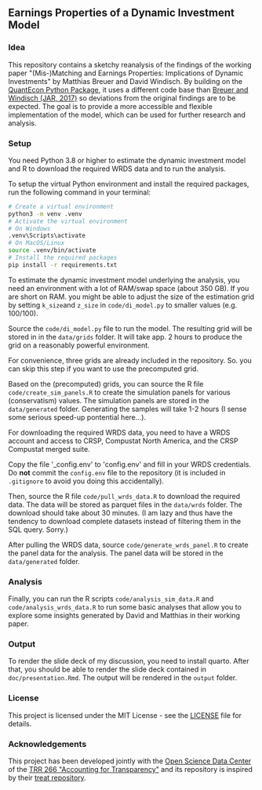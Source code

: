 ## Earnings Properties of a Dynamic Investment Model

### Idea

This repository contains a sketchy reanalysis of the findings of the working paper
"(Mis-)Matching and Earnings Properties: Implications of Dynamic Investments" by Matthias Breuer and David Windisch. By building on the [QuantEcon Python Package](https://quantecon.org), it uses a different code base than [Breuer and Windisch (JAR, 2017)](https://doi.org/10.1111/1475-679X.12253) so deviations from the original findings are to be expected. The goal is to provide a more accessible and flexible implementation of the model, which can be used for further research and analysis.


### Setup

You need Python 3.8 or higher to estimate the dynamic investment model and R to download the required WRDS data and to run the analysis.

To setup the virtual Python environment and install the required packages, run the following command in your terminal:

```bash
# Create a virtual environment
python3 -m venv .venv
# Activate the virtual environment
# On Windows
.venv\Scripts\activate
# On MacOS/Linux
source .venv/bin/activate
# Install the required packages
pip install -r requirements.txt
```

To estimate the dynamic investment model underlying the analysis, you need an environment with a lot of RAM/swap space (about 350 GB). If you are short on RAM. you might be able to adjust the size of the estimation grid by setting `k_size`and `z_size` in `code/di_model.py` to smaller values (e.g. 100/100).

Source the `code/di_model.py` file to run the model. The resulting grid will be stored in in the `data/grids` folder. It will take app. 2 hours to produce the grid on a reasonably powerful environment.

For convenience, three grids are already included in the repository. So. you can skip this step if you want to use the precomputed grid.

Based on the (precomputed) grids, you can source the R file `code/create_sim_panels.R` to create the simulation panels for various (conservatism) values. The simulation panels are stored in the `data/generated` folder. Generating the samples will take 1-2 hours (I sense some serious speed-up pontential here...). 

For downloading the required WRDS data, you need to have a WRDS account and access to CRSP, Compustat North America, and the CRSP Compustat merged suite. 

Copy the file '_config.env' to 'config.env' and fill in your WRDS credentials. Do **not** commit the `config.env` file to the repository (it is included in `.gitignore` to avoid you doing this accidentally).

Then, source the R file `code/pull_wrds_data.R` to download the required data. The data will be stored as parquet files in the `data/wrds` folder. The download should take about 30 minutes. (I am lazy and thus have the tendency to download complete datasets instead of filtering them in the SQL query. Sorry.)

After pulling the WRDS data, source `code/generate_wrds_panel.R` to create the panel data for the analysis. The panel data will be stored in the `data/generated` folder. 


### Analysis

Finally, you can run the R scripts `code/analysis_sim_data.R` and `code/analysis_wrds_data.R` to run some basic analyses that allow you to explore some insights generated by David and Matthias in their working paper.


### Output

To render the slide deck of my discussion, you need to install quarto. After that, you should be able to render the slide deck contained in `doc/presentation.Rmd`. The output will be rendered in the `output` folder.


### License

This project is licensed under the MIT License - see the [LICENSE](LICENSE) file for details.


### Acknowledgements

This project has been developed jointly with the [Open Science Data Center](https://www.accounting-for-transparency.de/projects/open-science-data-center/) of the [TRR 266 "Accounting for Transparency"](https://www.accounting-for-transparency.de) and its repository is inspired by their [treat repository](https://github.com/trr266/treat).
